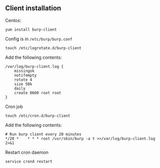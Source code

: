 ## Client installation

Centos:
``` shell
yum install burp-client
```

Config is in `/etc/burp/burp.conf`

``` shell
touch /etc/logrotate.d/burp-client
```
Add the following contents:
```
/var/log/burp-client.log {
    missingok
    notifempty
    rotate 4
    size 50k
    daily
    create 0600 root root
}
```
Cron job
``` shell
touch /etc/cron.d/burp-client
```
Add the following contents:
```
# Run burp client every 20 minutes
*/20 *    * * * root /usr/sbin/burp -a t >>/var/log/burp-client.log 2>&1
```
Restart cron daemon
``` shell
service crond restart
```
